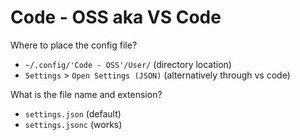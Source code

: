 # Code - OSS aka VS Code

Where to place the config file?

- `~/.config/'Code - OSS'/User/` (directory location)
- `Settings` > `Open Settings (JSON)` (alternatively through vs code)

What is the file name and extension?

- `settings.json` (default)
- `settings.jsonc` (works)
